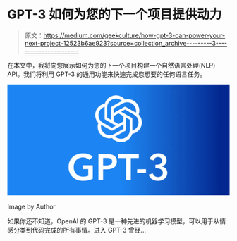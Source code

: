 # GPT-3 如何为您的下一个项目提供动力

> 原文：<https://medium.com/geekculture/how-gpt-3-can-power-your-next-project-12523b6ae923?source=collection_archive---------3----------------------->

在本文中，我将向您展示如何为您的下一个项目构建一个自然语言处理(NLP) API。我们将利用 GPT-3 的通用功能来快速完成您想要的任何语言任务。

![](img/4f4892c83466539ee2a77ca201244fe1.png)

Image by Author

如果你还不知道，OpenAI 的 GPT-3 是一种先进的机器学习模型，可以用于从情感分类到代码完成的所有事情。进入 GPT-3 曾经…